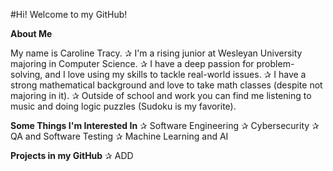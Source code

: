 #Hi! Welcome to my GitHub!

**About Me**

My name is Caroline Tracy. 
✰ I'm a rising junior at Wesleyan University majoring in Computer Science. 
✰ I have a deep passion for problem-solving, and I love using my skills to tackle real-world issues. 
✰ I have a strong mathematical background and love to take math classes (despite not majoring in it). 
✰ Outside of school and work you can find me listening to music and doing logic puzzles (Sudoku is my favorite).

**Some Things I'm Interested In**
✰ Software Engineering
✰ Cybersecurity
✰ QA and Software Testing
✰ Machine Learning and AI

**Projects in my GitHub**
✰ ADD
